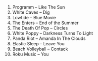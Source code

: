 1. Programm – Like The Sun
2. White Caves – Dig
3. Lowtide – Blue Movie
4. The Enters – End of the Summer
5. The Death Of Pop – Circles
6. White Poppy – Darkness Turns To Light
7. Panda Riot – Amanda In The Clouds
8. Elastic Sleep – Leave You
9. Beach Volleyball – Contack
10. Roku Music – You